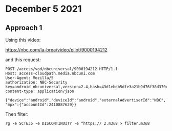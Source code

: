# December 5 2021

## Approach 1

Using this video:

https://nbc.com/la-brea/video/pilot/9000194212

and this request:

~~~
POST /access/vod/nbcuniversal/9000194212 HTTP/1.1
Host: access-cloudpath.media.nbcuni.com
User-Agent: Mozilla/5
authorization: NBC-Security key=android_nbcuniversal,version=2.4,hash=43d1ebdb5dfe3a21b9d76f38d370cd83d8316076987d581be74d43562840aca1,time=1638665836328
content-type: application/json

{"device":"android","deviceId":"android","externalAdvertiserId":"NBC",
"mpx":{"accountId":2410887629}}
~~~

Then filter:

~~~
rg -e SCTE35 -e DISCONTINUITY -e ^https:// 2.m3u8 > filter.m3u8
~~~

